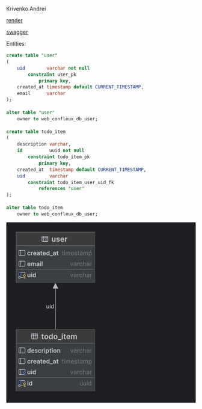Krivenko Andrei

[render](https://web-confleux.onrender.com)

[swagger](https://web-confleux.onrender.com/swagger/index.html)

Entities:

```sql
create table "user"
(
    uid        varchar not null
        constraint user_pk
            primary key,
    created_at timestamp default CURRENT_TIMESTAMP,
    email      varchar
);

alter table "user"
    owner to web_confleux_db_user;

create table todo_item
(
    description varchar,
    id          uuid not null
        constraint todo_item_pk
            primary key,
    created_at  timestamp default CURRENT_TIMESTAMP,
    uid         varchar
        constraint todo_item_user_uid_fk
            references "user"
);

alter table todo_item
    owner to web_confleux_db_user;
```

![diagram](assets/img.png)
